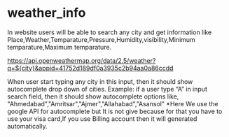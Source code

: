 # weather_info

In website users will be able to search any city and get information like Place,Weather,Temparature,Pressure,Humidity,visibility,Minimum temparature,Maximum temparature.

https://api.openweathermap.org/data/2.5/weather?q=${city}&appid=41752d189df0a3935c2b94aa0a86ccdd


When user start typing any city in this input, then it should show autocomplete drop down of cities. Example: if a user type “A” in input search field, then it should show autocomplete options like, "Ahmedabad","Amritsar","Ajmer","Allahabad","Asansol"
*Here We use the google API for autocomplete but It is not give because for that you have to use your visa card,If you use Billing account then it will generated automatically.
